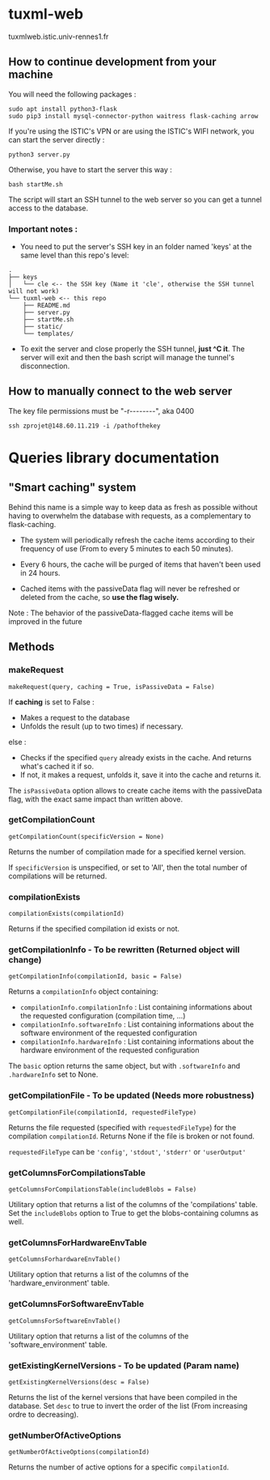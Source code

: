 # tuxml-web

tuxmlweb.istic.univ-rennes1.fr

## How to continue development from your machine

You will need the following packages :
```
sudo apt install python3-flask
sudo pip3 install mysql-connector-python waitress flask-caching arrow
```

If you're using the ISTIC's VPN or are using the ISTIC's WIFI network, you can start the server directly :
```
python3 server.py
```

Otherwise, you have to start the server this way :
```
bash startMe.sh
```
The script will start an SSH tunnel to the web server so you can get a tunnel access to the database.

### Important notes :

- You need to put the server's SSH key in an folder named 'keys' at the same level than this repo's level:
```
.
├── keys
│   └── cle <-- the SSH key (Name it 'cle', otherwise the SSH tunnel will not work)
└── tuxml-web <-- this repo
    ├── README.md
    ├── server.py
    ├── startMe.sh
    ├── static/
    └── templates/
```

- To exit the server and close properly the SSH tunnel, **just ^C it**. The server will exit and then the bash script will manage the tunnel's disconnection.

## How to manually connect to the web server

The key file permissions must be "-r--------", aka 0400

```
ssh zprojet@148.60.11.219 -i /pathofthekey
```


# Queries library documentation
## "Smart caching" system
Behind this name is a simple way to keep data as fresh as possible without having to overwhelm the database with requests, as a complementary to flask-caching.

+ The system will periodically refresh the cache items according to their frequency of use (From to every 5 minutes to each 50 minutes).

+ Every 6 hours, the cache will be purged of items that haven't been used in 24 hours.

+ Cached items with the passiveData flag will never be refreshed or deleted from the cache, so **use the flag wisely.**

Note : The behavior of the passiveData-flagged cache items will be improved in the future

## Methods
### makeRequest
`makeRequest(query, caching = True, isPassiveData = False)`

If **caching** is set to False :

+ Makes a request to the database
+ Unfolds the result (up to two times) if necessary.

else :

+ Checks if the specified `query` already exists in the cache. And returns what's cached it if so.
+ If not, it makes a request, unfolds it, save it into the cache and returns it.


The `isPassiveData` option allows to create cache items with the passiveData flag, with the exact same impact than written above.

### getCompilationCount
`getCompilationCount(specificVersion = None)`

Returns the number of compilation made for a specified kernel version.

If `specificVersion` is unspecified, or set to 'All', then the total number of compilations will be returned.

### compilationExists
`compilationExists(compilationId)`

Returns if the specified compilation id exists or not.

### getCompilationInfo - To be rewritten (Returned object will change)
`getCompilationInfo(compilationId, basic = False)`

Returns a `compilationInfo` object containing:
+ `compilationInfo.compilationInfo` : List containing informations about the requested configuration (compilation time, ...)
+ `compilationInfo.softwareInfo` : List containing informations about the software environment of the requested configuration
+ `compilationInfo.hardwareInfo` : List containing informations about the hardware environment of the requested configuration

The `basic` option returns the same object, but with `.softwareInfo` and `.hardwareInfo` set to None.

### getCompilationFile - To be updated (Needs more robustness)
`getCompilationFile(compilationId, requestedFileType)`

Returns the file requested (specified with `requestedFileType`) for the compilation `compilationId`. Returns None if the file is broken or not found.

 `requestedFileType` can be `'config'`, `'stdout'`, `'stderr'` or `'userOutput'`
 
### getColumnsForCompilationsTable
`getColumnsForCompilationsTable(includeBlobs = False)`

Utilitary option that returns a list of the columns of the 'compilations' table.
Set the `includeBlobs` option to True to get the blobs-containing columns as well.

### getColumnsForHardwareEnvTable
`getColumnsForhardwareEnvTable()`

Utilitary option that returns a list of the columns of the 'hardware_environment' table.

### getColumnsForSoftwareEnvTable
`getColumnsForSoftwareEnvTable()`

Utilitary option that returns a list of the columns of the 'software_environment' table.

### getExistingKernelVersions - To be updated (Param name)
`getExistingKernelVersions(desc = False)`

Returns the list of the kernel versions that have been compiled in the database.
Set `desc` to true to invert the order of the list (From increasing ordre to decreasing).

### getNumberOfActiveOptions
`getNumberOfActiveOptions(compilationId)`

Returns the number of active options for a specific `compilationId`.
